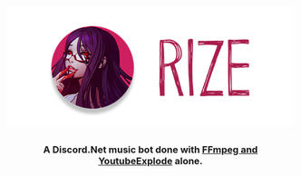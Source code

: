 <h1 align="center">
    <img src="media/rize.png"  alt="rize" />
</h1>
<h3 align="center">
    A Discord.Net music bot done with <a href="https://github.com/FFmpeg/FFmpeg">FFmpeg</> and <a href="https://github.com/Tyrrrz/YoutubeExplode">YoutubeExplode</a> alone.
</h3>